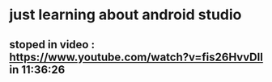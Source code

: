 # just learning about android studio

## stoped in video : https://www.youtube.com/watch?v=fis26HvvDII in 11:36:26 